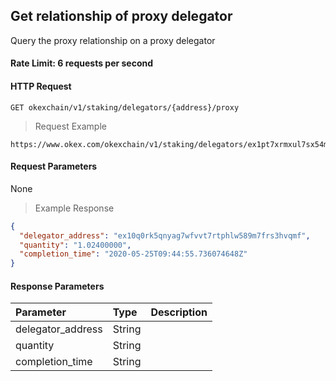 ## Get relationship of proxy delegator

Query the proxy relationship on a proxy delegator

#### Rate Limit: 6 requests per second

#### HTTP Request

`GET okexchain/v1/staking/delegators/{address}/proxy
`

> Request Example

```wiki
https://www.okex.com/okexchain/v1/staking/delegators/ex1pt7xrmxul7sx54ml44lvv403r06clrdk0s8rxy/proxy
```

#### Request Parameters

None
> Example Response

```json
{
  "delegator_address": "ex10q0rk5qnyag7wfvvt7rtphlw589m7frs3hvqmf",
  "quantity": "1.02400000",
  "completion_time": "2020-05-25T09:44:55.736074648Z"
}

```

#### Response Parameters

| **Parameter** | **Type** | **Description**                                                                                                                                                                                                                                                      |
| :----------------- | :------- | :------------------------------------------------------------------------------------------------------------------------------------------------------------------------------------------------------------------------------------------------------------------- |
|  delegator_address             | String    | 				| 
|  quantity               | String    | 				| 
|  completion_time        | String    | 				| 
